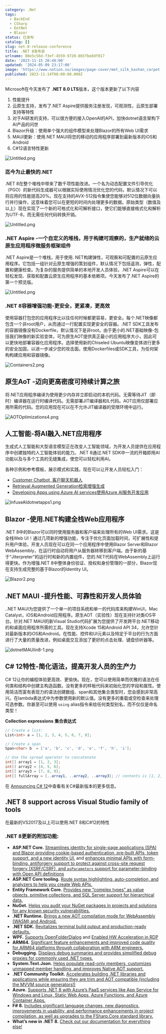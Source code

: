 ```yaml
---
category: .Net
tags:
  - BackEnd
  - CSharp
  - DotNet
  - Blazor
status: 已发布
catalog: []
slug: net-8-release-conference
title: .NET 8发布会
urlname: 80e5c56d-f3ef-4559-9720-865fbe8df017
date: '2023-11-15 20:48:00'
updated: '2024-05-09 23:17:00'
image: 'https://www.notion.so/images/page-cover/met_silk_kashan_carpet.jpg'
published: 2023-11-14T08:00:00.000Z
---
```


Microsoft在今天发布了 **.NET 8.0 LTS**版本，这个版本更新了以下内容

1. 性能提升
2. 云原生支持，发布了.NET Aspire提供服务注册发现，可观测性，云原生部署支持等特性
3. 对于AI研发的支持，可以很方便的接入OpenAI的API，加快dotnet语言架构下AI产品的问世
4. Blazor升级：使用单个强大的组件模型来处理Blazor的所有Web UI需求
5. MAUI更新：使用.NET MAUI将您的移动的应用程序部署到最新版本的iOS和Android
6. C#12语言特性更新

![Untitled.png](https://prod-files-secure.s3.us-west-2.amazonaws.com/5d24fe63-e567-4804-86f9-9fdc62e13082/10cda029-65af-4ea7-b30e-605b2d9e6c57/Untitled.png?X-Amz-Algorithm=AWS4-HMAC-SHA256&X-Amz-Content-Sha256=UNSIGNED-PAYLOAD&X-Amz-Credential=ASIAZI2LB4664OGR2AT3%2F20250330%2Fus-west-2%2Fs3%2Faws4_request&X-Amz-Date=20250330T213241Z&X-Amz-Expires=3600&X-Amz-Security-Token=IQoJb3JpZ2luX2VjEC0aCXVzLXdlc3QtMiJHMEUCIQDiOHwTiQ%2FaZG9u92g7giaC5AyLeP2KFyYjzx91thOozgIgeT2LCLEZ%2BWOu7IEUz1fBCUL8EzAb0Sn6re9Pbg7OrVEqiAQIlv%2F%2F%2F%2F%2F%2F%2F%2F%2F%2FARAAGgw2Mzc0MjMxODM4MDUiDIxm2h%2Bg0kdaxEb7hSrcA4NwHSUpQ67p87iJIcQJjSOw71Zurn8Grj4jlVBFIPZGwAhVzsAt32sxrHKIQysBE4b4x72Q6zpUf%2Bds7%2FGTr9RrJYM%2Fg0Pb5OJgjn79F9z3pGqqwZjS3459HQSESFM8qUC6g29qCFlS6mTNbk1Ijw9ToMr7xQAwiIyFxRDlaMwl%2BxQDKdq338OWTHyl9rII6%2B1Xb%2FsVMa5%2F25MTHdWWGj9Ft7EH%2FAKZoIvUyeU9qj%2FaXrb9womnhryEtGykS96uIwHAzniZT2v9qLv2FCo0Ew79QD%2BEFs405mJnn5pLWvyGlbHuotEaREK5Q6L6aKxQJhFjuxGsHbVoKvrGYj9a7qp86FEtbQTUdboTV4H2A7gG0Nund2tdDixo7cUc295Hoso%2BH1F7eGGq5uLHbIQ2pc3MDrmKwXc6J%2FmAeHH5dSkOM%2BR25lsh%2FaFBSscCMwAyj%2FIhEUhlMNUT9kkK6XvjBqygMXlf%2Bry0XtcKNlIRCOJXC1VZWKsviUEvhnjlefyNMpVXkKVH%2BbBHlMD6DMp1nyBsRztvvTgNa%2BlOh0f%2BqCujwGxkhH20Y0%2BAIeRSc2Jonosi5opeQUW%2F3L0%2BzF7WKaHtXz6gfSFc9UFDtsUf7%2B1p3Kq98kCu47nfYlhRMKjWpr8GOqUBno6Xo%2B4XzxG0FLs6IedkGGn57hVxhtE7wEKWZX8%2B1jvaXExSMYdRHmi12dzYcQBf2HM3GkC7Da6H3ZZxWuJaejvQKQmGzPCdoE6LmKDQX6G%2Bld57z5JDWzRSN6bVA%2FlX7ej44tqKtu3nj2A1JsS5GrLFN6QNdW1Vn3wc3rBXXy6%2BhuO7pJJwHUO76dCmhSqLm5OrBrDkTLlz3PPWWhLreFh%2BZT%2FL&X-Amz-Signature=534d905463f14f28abd8f3ef9681439407635485ead45ab1a3ff837453bb0ba1&X-Amz-SignedHeaders=host&x-id=GetObject)


### **迄今为止最快的.NET**


.NET 8在整个堆栈中带来了数千项性能改进。一个名为动态配置文件引导优化（PGO）的新代码生成器可以根据实际使用情况优化您的代码，默认情况下可以将应用的性能提高20%。现在支持的AVX-512指令集使您能够对512位数据向量执行并行操作，这意味着您可以在更短的时间内处理更多的数据。原始类型（数值及以上）现在实现了一个新的可格式化和可解析接口，使它们能够直接格式化和解析为UTF-8，而无需任何代码转换开销。


![Untitled.png](https://prod-files-secure.s3.us-west-2.amazonaws.com/5d24fe63-e567-4804-86f9-9fdc62e13082/edcbf140-d619-4389-a4a6-f97c113ab9f2/Untitled.png?X-Amz-Algorithm=AWS4-HMAC-SHA256&X-Amz-Content-Sha256=UNSIGNED-PAYLOAD&X-Amz-Credential=ASIAZI2LB4664OGR2AT3%2F20250330%2Fus-west-2%2Fs3%2Faws4_request&X-Amz-Date=20250330T213241Z&X-Amz-Expires=3600&X-Amz-Security-Token=IQoJb3JpZ2luX2VjEC0aCXVzLXdlc3QtMiJHMEUCIQDiOHwTiQ%2FaZG9u92g7giaC5AyLeP2KFyYjzx91thOozgIgeT2LCLEZ%2BWOu7IEUz1fBCUL8EzAb0Sn6re9Pbg7OrVEqiAQIlv%2F%2F%2F%2F%2F%2F%2F%2F%2F%2FARAAGgw2Mzc0MjMxODM4MDUiDIxm2h%2Bg0kdaxEb7hSrcA4NwHSUpQ67p87iJIcQJjSOw71Zurn8Grj4jlVBFIPZGwAhVzsAt32sxrHKIQysBE4b4x72Q6zpUf%2Bds7%2FGTr9RrJYM%2Fg0Pb5OJgjn79F9z3pGqqwZjS3459HQSESFM8qUC6g29qCFlS6mTNbk1Ijw9ToMr7xQAwiIyFxRDlaMwl%2BxQDKdq338OWTHyl9rII6%2B1Xb%2FsVMa5%2F25MTHdWWGj9Ft7EH%2FAKZoIvUyeU9qj%2FaXrb9womnhryEtGykS96uIwHAzniZT2v9qLv2FCo0Ew79QD%2BEFs405mJnn5pLWvyGlbHuotEaREK5Q6L6aKxQJhFjuxGsHbVoKvrGYj9a7qp86FEtbQTUdboTV4H2A7gG0Nund2tdDixo7cUc295Hoso%2BH1F7eGGq5uLHbIQ2pc3MDrmKwXc6J%2FmAeHH5dSkOM%2BR25lsh%2FaFBSscCMwAyj%2FIhEUhlMNUT9kkK6XvjBqygMXlf%2Bry0XtcKNlIRCOJXC1VZWKsviUEvhnjlefyNMpVXkKVH%2BbBHlMD6DMp1nyBsRztvvTgNa%2BlOh0f%2BqCujwGxkhH20Y0%2BAIeRSc2Jonosi5opeQUW%2F3L0%2BzF7WKaHtXz6gfSFc9UFDtsUf7%2B1p3Kq98kCu47nfYlhRMKjWpr8GOqUBno6Xo%2B4XzxG0FLs6IedkGGn57hVxhtE7wEKWZX8%2B1jvaXExSMYdRHmi12dzYcQBf2HM3GkC7Da6H3ZZxWuJaejvQKQmGzPCdoE6LmKDQX6G%2Bld57z5JDWzRSN6bVA%2FlX7ej44tqKtu3nj2A1JsS5GrLFN6QNdW1Vn3wc3rBXXy6%2BhuO7pJJwHUO76dCmhSqLm5OrBrDkTLlz3PPWWhLreFh%2BZT%2FL&X-Amz-Signature=7a51ce17b67be69a21ab3f727a2f32f254691d3bc5b9f2ce2d3263adbf63e61b&X-Amz-SignedHeaders=host&x-id=GetObject)


### **.NET Aspire -一个自定义的堆栈，用于构建可观察的，生产就绪的云原生应用程序微服务框架组件**


.NET Aspire是一个堆栈，用于使用. NET构建弹性，可观察和可配置的云原生应用程序。它包括一组针对云原生增强的策划组件，默认情况下包括遥测，弹性，配置和健康检查。为复杂的服务提供简单的本地开发人员体验，.NET Aspire可以在轻松发现、获取和配置云原生应用程序的基本依赖项。今天发布了.NET Aspire的第一个预览版。


![Untitled.png](https://prod-files-secure.s3.us-west-2.amazonaws.com/5d24fe63-e567-4804-86f9-9fdc62e13082/ff6a34d3-ac25-412d-9204-a7263d00528f/Untitled.png?X-Amz-Algorithm=AWS4-HMAC-SHA256&X-Amz-Content-Sha256=UNSIGNED-PAYLOAD&X-Amz-Credential=ASIAZI2LB4664OGR2AT3%2F20250330%2Fus-west-2%2Fs3%2Faws4_request&X-Amz-Date=20250330T213241Z&X-Amz-Expires=3600&X-Amz-Security-Token=IQoJb3JpZ2luX2VjEC0aCXVzLXdlc3QtMiJHMEUCIQDiOHwTiQ%2FaZG9u92g7giaC5AyLeP2KFyYjzx91thOozgIgeT2LCLEZ%2BWOu7IEUz1fBCUL8EzAb0Sn6re9Pbg7OrVEqiAQIlv%2F%2F%2F%2F%2F%2F%2F%2F%2F%2FARAAGgw2Mzc0MjMxODM4MDUiDIxm2h%2Bg0kdaxEb7hSrcA4NwHSUpQ67p87iJIcQJjSOw71Zurn8Grj4jlVBFIPZGwAhVzsAt32sxrHKIQysBE4b4x72Q6zpUf%2Bds7%2FGTr9RrJYM%2Fg0Pb5OJgjn79F9z3pGqqwZjS3459HQSESFM8qUC6g29qCFlS6mTNbk1Ijw9ToMr7xQAwiIyFxRDlaMwl%2BxQDKdq338OWTHyl9rII6%2B1Xb%2FsVMa5%2F25MTHdWWGj9Ft7EH%2FAKZoIvUyeU9qj%2FaXrb9womnhryEtGykS96uIwHAzniZT2v9qLv2FCo0Ew79QD%2BEFs405mJnn5pLWvyGlbHuotEaREK5Q6L6aKxQJhFjuxGsHbVoKvrGYj9a7qp86FEtbQTUdboTV4H2A7gG0Nund2tdDixo7cUc295Hoso%2BH1F7eGGq5uLHbIQ2pc3MDrmKwXc6J%2FmAeHH5dSkOM%2BR25lsh%2FaFBSscCMwAyj%2FIhEUhlMNUT9kkK6XvjBqygMXlf%2Bry0XtcKNlIRCOJXC1VZWKsviUEvhnjlefyNMpVXkKVH%2BbBHlMD6DMp1nyBsRztvvTgNa%2BlOh0f%2BqCujwGxkhH20Y0%2BAIeRSc2Jonosi5opeQUW%2F3L0%2BzF7WKaHtXz6gfSFc9UFDtsUf7%2B1p3Kq98kCu47nfYlhRMKjWpr8GOqUBno6Xo%2B4XzxG0FLs6IedkGGn57hVxhtE7wEKWZX8%2B1jvaXExSMYdRHmi12dzYcQBf2HM3GkC7Da6H3ZZxWuJaejvQKQmGzPCdoE6LmKDQX6G%2Bld57z5JDWzRSN6bVA%2FlX7ej44tqKtu3nj2A1JsS5GrLFN6QNdW1Vn3wc3rBXXy6%2BhuO7pJJwHUO76dCmhSqLm5OrBrDkTLlz3PPWWhLreFh%2BZT%2FL&X-Amz-Signature=a2dbeb3f9fdb9d079ddda9a2af79c6d8516625b04b9fdf025bbf179f03c6459d&X-Amz-SignedHeaders=host&x-id=GetObject)


### **.NET 8容器增强功能-更安全，更紧凑，更高效**


使用容器打包您的应用程序比以往任何时候都更容易，更安全。每个.NET映像都包含一个非root用户，从而通过一行配置实现更安全的容器。.NET SDK工具发布的容器镜像没有Dockerfile，默认情况下是非root。由于更小的.NET基础映像-包括我们映像的新实验变体，可为原生AOT提供真正最小的应用程序大小，因此可以更快地部署容器化应用程序。选择使用新的Chiseled Ubuntu映像变体进行更多的安全加固，以进一步减少您的攻击面。使用Dockerfiles或SDK工具，为任何架构构建应用和容器镜像。


![Containers2.png](https://devblogs.microsoft.com/dotnet/wp-content/uploads/sites/10/2023/11/Containers2.png)


## 原生AoT -迈向更高密度可持续计算之旅


将.NET应用程序编译为使用更少内存并立即启动的本机代码。无需等待JIT（即时）编译器在运行时编译代码。无需部署JIT编译器和IL代码。AOT应用仅部署应用所需的代码。您的应用现在可以在不允许JIT编译器的受限环境中运行。


![AOTOptimizations4.png](https://devblogs.microsoft.com/dotnet/wp-content/uploads/sites/10/2023/11/AOTOptimizations4.png)


## 人工智能-将AI融入.NET应用程序


生成式人工智能和大型语言模型正在改变人工智能领域，为开发人员提供在应用程序中创建独特的人工智能体验的能力。.NET 8通过.NET SDK中一流的开箱即用AI功能以及与多个工具的无缝集成，使您可以轻松利用AI。


各种示例和参考模板，展示模式和实践，现在可以让开发人员轻松入门：

- [Customer Chatbot](https://github.com/dotnet/eShop)[ ](https://github.com/dotnet/eShop)[ 客户聊天机器人](https://github.com/dotnet/eShop)
- [Retrieval Augmented Generation](https://github.com/Azure-Samples/azure-search-openai-demo-csharp)[检索增强生成](https://github.com/Azure-Samples/azure-search-openai-demo-csharp)
- [Developing Apps using Azure AI services](https://devblogs.microsoft.com/dotnet/demystifying-retrieval-augmented-generation-with-dotnet/)[使用Azure AI服务开发应用](https://devblogs.microsoft.com/dotnet/demystifying-retrieval-augmented-generation-with-dotnet/)

![InfuseAIdotnetapps1.png](https://devblogs.microsoft.com/dotnet/wp-content/uploads/sites/10/2023/11/InfuseAIdotnetapps1.png)


## Blazor -使用.NET构建全栈Web应用程序


.NET 8中的Blazor可以同时使用服务器和客户端来处理所有的Web UI需求。这是全栈Web UI！通过几项新的增强功能，专注于优化页面加载时间，可扩展性和提升用户体验，开发人员现在可以在同一个应用程序中使用Blazor Server和Blazor WebAssembly，在运行时自动将用户从服务器转移到客户端。由于新的基于“Jiterpreter”的运行时和新的内置组件，您的.NET代码在WebAssembly上运行得更快。作为增强.NET 8中整体身份验证、授权和身份管理的一部分，Blazor现在支持生成完整的基于Blazor的Identity UI。


![Blazor2.png](https://devblogs.microsoft.com/dotnet/wp-content/uploads/sites/10/2023/11/Blazor2.png)


## .NET MAUI -提升性能、可靠性和开发人员体验


..NET MAUI为您提供了一个单一的项目系统和单一的代码库来构建WinUI，Mac Catalyst，iOS和Android应用程序。原生AOT（实验性）现在支持针对类iOS平台。针对.NET MAUI的新Visual Studio代码扩展为您提供了开发跨平台.NET移动的和桌面应用程序所需的工具。现在支持Xcode 15和Android API 34，允许您针对最新版本的iOS和Android。在性能、控件和UI元素以及特定于平台的行为方面进行了大量的质量改进，例如桌面交互添加了更好的点击处理、键盘侦听器等。


![dotnetMAUIin8-1.png](https://devblogs.microsoft.com/dotnet/wp-content/uploads/sites/10/2023/11/dotnetMAUIin8-1.png)


## C# 12特性-简化语法，提高开发人员的生产力


C# 12让你的编程体验更高效、更愉快。现在，您可以使用简单而优雅的语法在任何类和结构中创建主构造函数。没有更多的样板代码来初始化您的字段和属性。使用简洁而富有表现力的语法创建数组、span和其他集合类型时，您会感到非常高兴。在lambda表达式中为参数使用新的默认值。没有更多的重载或空检查来处理可选参数。你甚至可以使用 `using` alias指令来给任何类型别名，而不仅仅是命名类型！


**Collection expressions** **集合表达式**


```c#
// Create a list:
List<int> a = [1, 2, 3, 4, 5, 6, 7, 8];

// Create a span
Span<char> b  = ['a', 'b', 'c', 'd', 'e', 'f', 'h', 'i'];

// Use the spread operator to concatenate
int[] array1 = [1, 2, 3];
int[] array2 = [4, 5, 6];
int[] array3 = [7, 8, 9];
int[] fullArray = [..array1, ..array2, ..array3]; // contents is [1, 2, 3, 4, 5, 6, 7, 8, 9]
```


在 [Announcing C# 12](https://devblogs.microsoft.com/dotnet/announcing-csharp-12)中查看有关C#最新版本的更多信息。


## .NET 8 support across Visual Studio family of tools


在最新的VS2017及以上可以使用.NET 8和C#12的特性


### .NET 8更新的附加功能:

- **ASP.NET Core.** [Streamlines identity for single-page applications (SPA) and Blazor providing cookie-based authentication, pre-built APIs, token support, and a new identity UI.](https://devblogs.microsoft.com/dotnet/whats-new-with-identity-in-dotnet-8/) and [enhances minimal APIs with form-binding, antiforgery support to protect against cross-site request forgery (XSRF/CSRF), and ](https://learn.microsoft.com/aspnet/core/release-notes/aspnetcore-8.0#minimal-apis)[`asParameters`](https://learn.microsoft.com/aspnet/core/release-notes/aspnetcore-8.0#minimal-apis)[ support for parameter-binding with Open API definitions](https://learn.microsoft.com/aspnet/core/release-notes/aspnetcore-8.0#minimal-apis)
- **ASP.NET Core tooling.** [Route syntax highlighting, auto-completion, and analyzers to help you create Web APIs.](https://devblogs.microsoft.com/dotnet/aspnet-core-route-tooling-dotnet-8/)
- **Entity Framework Core.** [Provides new “complex types” as value objects, primitive collections, and SQL Server support for hierarchical data.](https://devblogs.microsoft.com/dotnet/announcing-ef8-rc2/)
- **NuGet.** [Helps you audit your NuGet packages in projects and solutions for any known security vulnerabilities.](https://learn.microsoft.com/nuget/concepts/auditing-packages)
- **.NET Runtime.** [Brings a new AOT compilation mode for WebAssembly (WASM) and Android.](https://devblogs.microsoft.com/dotnet/announcing-dotnet-8-rc1/#androidstripilafteraot-mode-on-android)
- **.NET SDK.** [Revitalizes terminal build output and production-ready defaults.](https://learn.microsoft.com/dotnet/core/whats-new/dotnet-8#net-sdk)
- **WPF.** [Supports OpenFolderDialog](https://devblogs.microsoft.com/dotnet/wpf-file-dialog-improvements-in-dotnet-8/) and [Enabled HW Acceleration in RDP](https://devblogs.microsoft.com/dotnet/announcing-dotnet-8-rc1/#wpf-hardware-acceleration-in-rdp)
- **ARM64.** [Significant feature enhancements and improved code quality for ARM64 platforms through collaboration with ARM engineers.](https://devblogs.microsoft.com/dotnet/this-arm64-performance-in-dotnet-8/)
- **Debugging.** [Displays debug summaries and provides simplified debug proxies for commonly used .NET types.](https://devblogs.microsoft.com/dotnet/debugging-enhancements-in-dotnet-8/)
- **System.Text.Json.** [Helps populate read-only members, customizes unmapped member handling, and improves Native AOT support.](https://devblogs.microsoft.com/dotnet/system-text-json-in-dotnet-8/)
- **.NET Community Toolkit.** [Accelerates building .NET libraries and applications while ensuring they are trim and AOT compatible (including the MVVM source generators!)](https://devblogs.microsoft.com/dotnet/announcing-the-dotnet-community-toolkit-821/)
- **Azure.** [Supports .NET 8 with Azure’s PaaS services like App Service for Windows and Linux, Static Web Apps, Azure Functions, and Azure Container Apps.](https://aka.ms/appservice-dotnet8)
- **F# 8.** [Includes significant language changes, new diagnostics, improvements in usability, and performance enhancements in project compilation, as well as upgrades to the FSharp.Core standard library.](https://devblogs.microsoft.com/dotnet/announcing-fsharp-8/)
- **What’s new in .NET 8.** [Check out our documentation for everything else!](https://learn.microsoft.com/dotnet/core/whats-new/dotnet-8)
